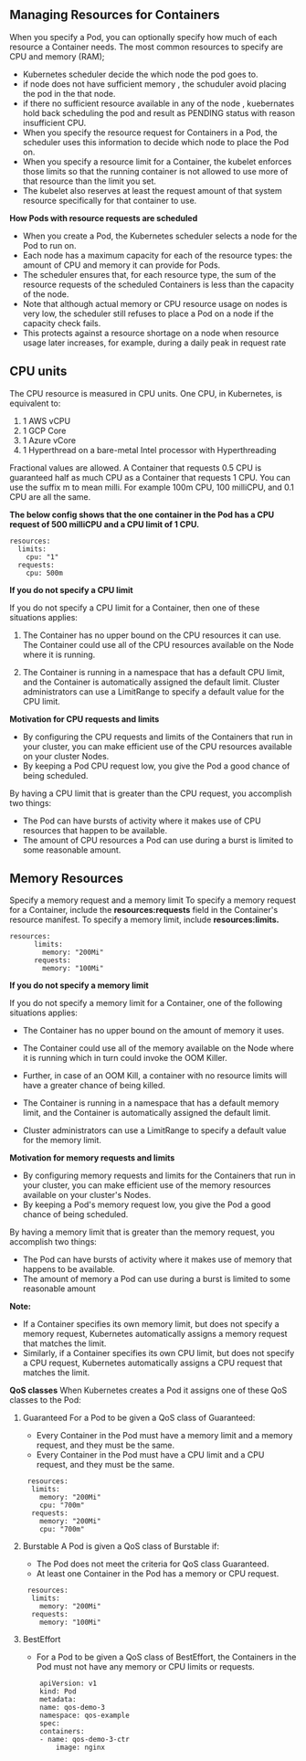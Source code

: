 ## Managing Resources for Containers

When you specify a Pod, you can optionally specify how much of each resource a Container needs. 
The most common resources to specify are CPU and memory (RAM);

- Kubernetes scheduler decide the which node the pod goes to. 
- if node does not have sufficient memory , the schuduler avoid placing the pod in the that node. 
- if there no sufficient resource available in any of the node , kuebernates hold back scheduling the pod and result as   PENDING status with reason insufficient CPU.
- When you specify the resource request for Containers in a Pod, the scheduler uses this information to decide which node to place the Pod on. 
- When you specify a resource limit for a Container, the kubelet enforces those limits so that the running container is not allowed to use more of that resource than the limit you set. 
- The kubelet also reserves at least the request amount of that system resource specifically for that container to use.

**How Pods with resource requests are scheduled**

- When you create a Pod, the Kubernetes scheduler selects a node for the Pod to run on. 
- Each node has a maximum capacity for each of the resource types: the amount of CPU and memory it can provide for Pods. 
- The scheduler ensures that, for each resource type, the sum of the resource requests of the scheduled Containers is less than the capacity of the node. 
- Note that although actual memory or CPU resource usage on nodes is very low, the scheduler still refuses to place a Pod on a node if the capacity check fails. 
- This protects against a resource shortage on a node when resource usage later increases, for example, during a daily peak in request rate


## CPU units
The CPU resource is measured in CPU units. One CPU, in Kubernetes, is equivalent to:

1. 1 AWS vCPU
2. 1 GCP Core
3. 1 Azure vCore
4.  1 Hyperthread on a bare-metal Intel processor with Hyperthreading

Fractional values are allowed. A Container that requests 0.5 CPU is guaranteed half as much CPU as a Container that requests 1 CPU. 
You can use the suffix m to mean milli. For example 100m CPU, 100 milliCPU, and 0.1 CPU are all the same.

**The below config shows that the one container in the Pod has a CPU request of 500 milliCPU and a CPU limit of 1 CPU.**

```
resources:
  limits:
    cpu: "1"
  requests:
    cpu: 500m
```    


**If you do not specify a CPU limit**

If you do not specify a CPU limit for a Container, then one of these situations applies:

1. The Container has no upper bound on the CPU resources it can use. The Container could use all of the CPU resources available on the Node where it is running.

2. The Container is running in a namespace that has a default CPU limit, and the Container is automatically assigned the default limit. Cluster administrators can use a LimitRange to specify a default value for the CPU limit.

**Motivation for CPU requests and limits**

- By configuring the CPU requests and limits of the Containers that run in your cluster, you can make efficient use of the CPU resources available on your cluster Nodes. 
- By keeping a Pod CPU request low, you give the Pod a good chance of being scheduled. 

By having a CPU limit that is greater than the CPU request, you accomplish two things:

- The Pod can have bursts of activity where it makes use of CPU resources that happen to be available.
- The amount of CPU resources a Pod can use during a burst is limited to some reasonable amount. 


## Memory Resources

Specify a memory request and a memory limit
To specify a memory request for a Container, include the **resources:requests** field in the Container's resource manifest. 
To specify a memory limit, include **resources:limits.**

```
resources:
      limits:
        memory: "200Mi"
      requests:
        memory: "100Mi"
```


**If you do not specify a memory limit**

If you do not specify a memory limit for a Container, one of the following situations applies:

- The Container has no upper bound on the amount of memory it uses. 
- The Container could use all of the memory available on the Node where it is running which in turn could invoke the OOM Killer. 
- Further, in case of an OOM Kill, a container with no resource limits will have a greater chance of being killed.

- The Container is running in a namespace that has a default memory limit, and the Container is automatically assigned the default limit. 
- Cluster administrators can use a LimitRange to specify a default value for the memory limit.

**Motivation for memory requests and limits**

- By configuring memory requests and limits for the Containers that run in your cluster, you can make efficient use of the memory resources available on your cluster's Nodes. 
- By keeping a Pod's memory request low, you give the Pod a good chance of being scheduled. 

By having a memory limit that is greater than the memory request, you accomplish two things:
- The Pod can have bursts of activity where it makes use of memory that happens to be available.
- The amount of memory a Pod can use during a burst is limited to some reasonable amount

**Note:** 
- If a Container specifies its own memory limit, but does not specify a memory request, Kubernetes automatically assigns a memory request that matches the limit. 
- Similarly, if a Container specifies its own CPU limit, but does not specify a CPU request, Kubernetes automatically assigns a CPU request that matches the limit.


**QoS classes**
When Kubernetes creates a Pod it assigns one of these QoS classes to the Pod:

1. Guaranteed
    For a Pod to be given a QoS class of Guaranteed:
    - Every Container in the Pod must have a memory limit and a memory request, and they must be the same.
    - Every Container in the Pod must have a CPU limit and a CPU request, and they must be the same.
    ```
     resources:
      limits:
        memory: "200Mi"
        cpu: "700m"
      requests:
        memory: "200Mi"
        cpu: "700m"
     ```   

2. Burstable
    A Pod is given a QoS class of Burstable if:

    - The Pod does not meet the criteria for QoS class Guaranteed.
    - At least one Container in the Pod has a memory or CPU request.    
    ```
     resources:
      limits:
        memory: "200Mi"
      requests:
        memory: "100Mi"
    ```

3. BestEffort
    - For a Pod to be given a QoS class of BestEffort, the Containers in the Pod must not have any memory or CPU limits or requests.

    ```
        apiVersion: v1
        kind: Pod
        metadata:
        name: qos-demo-3
        namespace: qos-example
        spec:
        containers:
        - name: qos-demo-3-ctr
            image: nginx
    ```